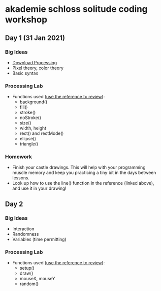 # akademie schloss solitude coding workshop

## Day 1 (31 Jan 2021)

### Big Ideas

+ [Download Processing](https://processing.org/download/)
+ Pixel theory, color theory
+ Basic syntax

### Processing Lab

+ Functions used ([use the reference to review](https://processing.org/reference/)):
	+ background()
	+ fill()
	+ stroke()
	+ noStroke()
	+ size()
	+ width, height
	+ rect() and rectMode()
	+ ellipse()
	+ triangle()

### Homework

+ Finish your castle drawings. This will help with your programming muscle memory and keep you practicing a tiny bit in the days between lessons.
+ Look up how to use the line() function in the reference (linked above), and use it in your drawing!

## Day 2

### Big Ideas

+ Interaction
+ Randomness
+ Variables (time permitting)

### Processing Lab

+ Functions used ([use the reference to review](https://processing.org/reference/)):
	+ setup()
	+ draw()
	+ mouseX, mouseY
	+ random()


<!-- ignore the shit below this line 

+ Functions used ([use the reference to review](https://processing.org/reference/)):
	+ [map](https://processing.org/reference/map_.html)
	+ [random](https://processing.org/reference/random_.html)
	+ [setup() and draw()](https://www.youtube.com/watch?v=o8dffrZ86gs)
	+ keyPressed

+ Variable types
	+ int
	+ float
	+ string

+ Conditional Logic
	+ if

+ Exercises
	+ Intro to variables
	+ Increase brush size
	+ Use variables to store randomly generated numbers
	+ Augment drawing apps using variables
	+ Fade in/out background
	+ Bouncing ball
	+ wiggle

+ [void KeyPressed](https://processing.org/reference/keyPressed_.html)

## Extended Resources and Opportunities

+ [Dan Shiffman's Learning Processing Book](http://learningprocessing.com/)
+ [Dan Shiffman's YouTube tutorial series](https://www.youtube.com/user/shiffman/videos?app=desktop)
+ [School for Poetic Computation](https://sfpc.io/)
+ [ITP Summer Camp](https://itp.nyu.edu/camp2019/)
+ [Processing Community Day NYC in February](https://processing.nyc/)
+ [Creative Code Fest at NYU/ITP on Dec 8](http://ccfest.rocks/nyc)

-->
